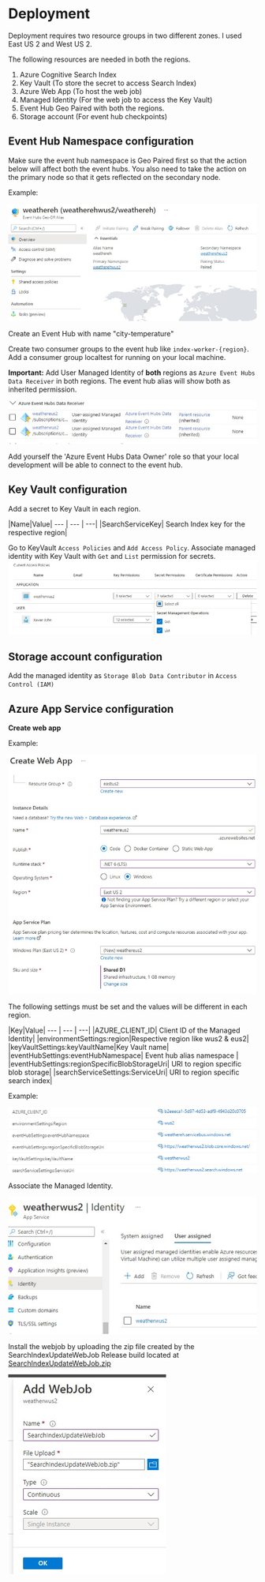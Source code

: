 # Deployment
Deployment requires two resource groups in two different zones. I used East US 2 and West US 2.

The following resources are needed in both the regions.
1)	Azure Cognitive Search Index
2)	Key Vault (To store the secret to access Search Index)
3)	Azure Web App (To host the web job)
4)	Managed Identity (For the web job to access the Key Vault)
5)	Event Hub Geo Paired with both the regions.
6)  Storage account (For event hub checkpoints)

## Event Hub Namespace configuration
Make sure the event hub namespace is Geo Paired first so that 
the action below will affect both the event hubs. You also need to take the action
on the primary node so that it gets reflected on the secondary node.

Example:

![Eventhub geo pairing](EventHubGeoPairing.jpg "Eventhub geo pairing")

Create an Event Hub with name "city-temperature"

Create two consumer groups to the event hub like `index-worker-{region}`.
Add a consumer group localtest for running on your local machine.

**Important:** Add User Managed Identity of **both** regions as `Azure Event Hubs Data Receiver` in both regions.
The event hub alias will show both as inherited permission.

![Managed Identity on event hub Alias](EventHubAliasHasBothManagedIdentities.jpg "Managed Identity on event hub Alias")

Add yourself the 'Azure Event Hubs Data Owner' role so that your local development will 
be able to connect to the event hub.

## Key Vault configuration

Add a secret to Key Vault in each region.

|Name|Value|
--- | --- | ---|
|SearchServiceKey| Search Index key for the respective region|

Go to KeyVault `Access Policies` and  `Add Access Policy`.
Associate managed identity with Key Vault with `Get` and `List` permission for secrets.
![Associate the Managed Identity Key Vault](AssignManagedIdentityToKeyVault.jpg "Associate the Managed Identity")

## Storage account configuration
Add the managed identity as `Storage Blob Data Contributor` in `Access Control (IAM)`

## Azure App Service configuration
**Create web app**

Example:

![Create Web App](CreateWebApp.jpg "Create Web App")

The following settings must be set and the values will be different in each region.

|Key|Value|
--- | --- | ---|
|AZURE_CLIENT_ID| Client ID of the Managed Identity|
|environmentSettings:region|Respective region like wus2 & eus2|
|keyVaultSettings:keyVaultName|Key Vault name|
|eventHubSettings:eventHubNamespace| Event hub alias namespace |
|eventHubSettings:regionSpecificBlobStorageUri| URI to region specific blob storage|
|searchServiceSettings:ServiceUri| URI to region specific search index|

Example:

![App Service configuration](AppServiceConfiguration.jpg "App Service Config")

Associate the Managed Identity.

![Associate the Managed Identity to WebApp](AssignManagedIdentityToWebApp.jpg "Associate the Managed Identity")

Install the webjob by uploading the zip file created by the SearchIndexUpdateWebJob Release build located at
[SearchIndexUpdateWebJob.zip](../SearchIndexUpdateWebJob/PublishOutput/SearchIndexUpdateWebJob.zip)

![Add webjob](AddWebJob.jpg "Add webjob")